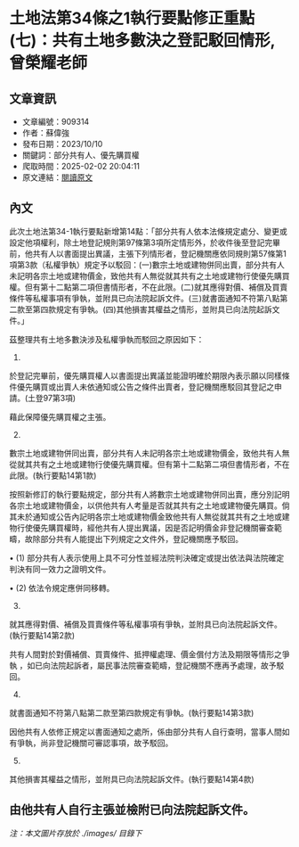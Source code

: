 # 土地法第34條之1執行要點修正重點(七)：共有土地多數決之登記駁回情形,曾榮耀老師

## 文章資訊
- 文章編號：909314
- 作者：蘇偉強
- 發布日期：2023/10/10
- 關鍵詞：部分共有人、優先購買權
- 爬取時間：2025-02-02 20:04:11
- 原文連結：[閱讀原文](https://real-estate.get.com.tw/Columns/detail.aspx?no=909314)

## 內文
此次土地法第34-1執行要點新增第14點：「部分共有人依本法條規定處分、變更或設定他項權利，除土地登記規則第97條第3項所定情形外，於收件後至登記完畢前，他共有人以書面提出異議，主張下列情形者，登記機關應依同規則第57條第1項第3款（私權爭執）規定予以駁回：(一)數宗土地或建物併同出賣，部分共有人未記明各宗土地或建物價金，致他共有人無從就其共有之土地或建物行使優先購買權。但有第十二點第二項但書情形者，不在此限。(二)就其應得對價、補償及買賣條件等私權事項有爭執，並附具已向法院起訴文件。(三)就書面通知不符第八點第二款至第四款規定有爭執。(四)其他損害其權益之情形，並附具已向法院起訴文件。」

茲整理共有土地多數決涉及私權爭執而駁回之原因如下：

1.

於登記完畢前，優先購買權人以書面提出異議並能證明確於期限內表示願以同樣條件優先購買或出賣人未依通知或公告之條件出賣者，登記機關應駁回其登記之申請。(土登97第3項)

藉此保障優先購買權之主張。

2.

數宗土地或建物併同出賣，部分共有人未記明各宗土地或建物價金，致他共有人無從就其共有之土地或建物行使優先購買權。但有第十二點第二項但書情形者，不在此限。(執行要點14第1款)

按照新修訂的執行要點規定，部分共有人將數宗土地或建物併同出賣，應分別記明各宗土地或建物價金，以供他共有人考量是否就其共有之土地或建物優先購買。倘其未於通知或公告內記明各宗土地或建物價金致他共有人無從就其共有之土地或建物行使優先購買權時，經他共有人提出異議，因是否記明價金非登記機關審查範疇，故除部分共有人能提出下列規定之文件外，登記機關應予駁回。

• (1) 部分共有人表示使用上具不可分性並經法院判決確定或提出依法與法院確定判決有同一效力之證明文件。

• (2) 依法令規定應併同移轉。

3.

就其應得對價、補償及買賣條件等私權事項有爭執，並附具已向法院起訴文件。(執行要點14第2款)

共有人間對於對價補償、買賣條件、抵押權處理、價金償付方法及期限等情形之爭執 ，如已向法院起訴者，屬民事法院審查範疇，登記機關不應再予處理，故予駁回。

4.

就書面通知不符第八點第二款至第四款規定有爭執。(執行要點14第3款)

因他共有人依修正規定以書面通知之處所，係由部分共有人自行查明，當事人間如有爭執，尚非登記機關可審認事項，故予駁回。

5.

其他損害其權益之情形，並附具已向法院起訴文件。(執行要點14第4款)

由他共有人自行主張並檢附已向法院起訴文件。
---
*注：本文圖片存放於 ./images/ 目錄下*
